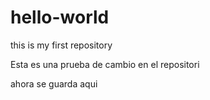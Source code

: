 # hello-world
this is my first repository

Esta es una prueba de cambio en el repositori

ahora se guarda aqui
